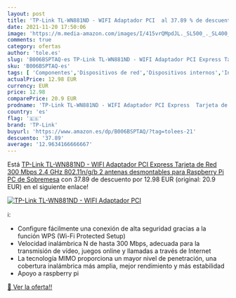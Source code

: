 ```yaml
---
layout: post
title: 'TP-Link TL-WN881ND - WIFI Adaptador PCI  al 37.89 % de descuento'
date: 2021-11-20 17:50:06
image: 'https://m.media-amazon.com/images/I/415vrQMpdJL._SL500_._SL400_.jpg'
comments: true
category: ofertas
author: 'tole.es'
slug: 'B006BSPTAQ-es TP-Link TL-WN881ND - WIFI Adaptador PCI Express Tarjeta de...'
sku: 'B006BSPTAQ-es'
tags: [ 'Componentes','Dispositivos de red','Dispositivos internos','Informática','Tarjetas de red','tp-link','wifi', ]
actualPrice: 12.98 EUR
currency: EUR
price: 12.98
comparePrice: 20.9 EUR
prodname: 'TP-Link TL-WN881ND - WIFI Adaptador PCI Express  Tarjeta de Red  300 Mbps  2.4 GHz  802.11n/g/b  2 antenas desmontables   para Raspberry Pi  PC de Sobremesa'
country: 'es'
flag: '🇪🇸'
brand: 'TP-Link'
buyurl: 'https://www.amazon.es/dp/B006BSPTAQ/?tag=tolees-21'
descuento: '37.89'
average: '12.9634166666667'
---
```


Está [TP-Link TL-WN881ND - WIFI Adaptador PCI Express  Tarjeta de Red  300 Mbps  2.4 GHz  802.11n/g/b  2 antenas desmontables   para Raspberry Pi  PC de Sobremesa](https://www.amazon.es/dp/B006BSPTAQ/?tag=tolees-21) con 37.89 de descuento por 12.98 EUR (original: 20.9 EUR) en el siguiente enlace!

[![TP-Link TL-WN881ND - WIFI Adaptador PCI ](https://m.media-amazon.com/images/I/415vrQMpdJL._SL500_._SL400_.jpg)](https://www.amazon.es/dp/B006BSPTAQ/?tag=tolees-21)

ℹ️:

- Configure fácilmente una conexión de alta seguridad gracias a la función WPS (Wi-Fi Protected Setup)
- Velocidad inalámbrica N de hasta 300 Mbps, adecuada para la transmisión de vídeo, juegos online y llamadas a través de Internet
- La tecnología MIMO proporciona un mayor nivel de penetración, una cobertura inalámbrica más amplia, mejor rendimiento y más estabilidad
- Apoyo a raspberry pi

[🛒 Ver la oferta!!](https://www.amazon.es/dp/B006BSPTAQ/?tag=tolees-21)
